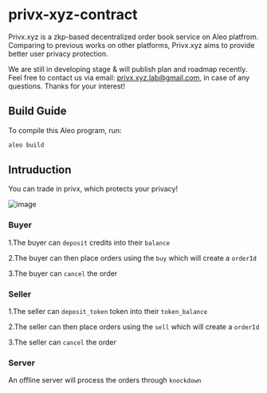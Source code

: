 # privx-xyz-contract

Privx.xyz is a zkp-based decentralized order book service on Aleo platfrom. Comparing to previous works on other platforms, Privx.xyz aims to provide better user privacy protection.

We are still in developing stage & will publish plan and roadmap recently. Feel free to contact us via email: privx.xyz.lab@gmail.com, in case of any questions. Thanks for your interest!

## Build Guide

To compile this Aleo program, run:
```bash
aleo build
```

## Intruduction
You can trade in privx, which protects your privacy!

![image](https://cdn.jsdelivr.net/gh/ghostant-1017/img@main/img/image-20230605165056859.png)

### Buyer
1.The buyer can `deposit` credits into their `balance`

2.The buyer can then place orders using the `buy` which will create a `orderId`

3.The buyer can `cancel` the order

### Seller
1.The seller can `deposit_token` token into their `token_balance`

2.The seller can then place orders using the `sell` which will create a `orderId`

3.The seller can `cancel` the order

### Server
An offline server will process the orders through `knockdown`
